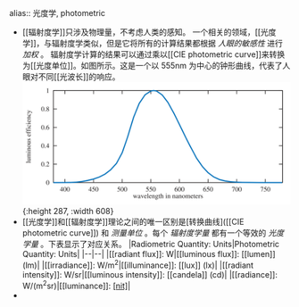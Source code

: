alias:: 光度学, photometric

- [[辐射度学]]只涉及物理量，不考虑人类的感知。
  一个相关的领域，[[光度学]]，与辐射度学类似，但是它将所有的计算结果都根据 *人眼的敏感性* 进行 *加权* 。
  辐射度学计算的结果可以通过乘以[[CIE photometric curve]]来转换为[[光度单位]]。如图所示。这是一个以 $555\mathrm{nm}$ 为中心的钟形曲线，代表了人眼对不同[[光波长]]的响应。
  ![image.png](../assets/image_1696223936632_0.png){:height 287, :width 608}
- [[光度学]]和[[辐射度学]]理论之间的唯一区别是[转换曲线]([[CIE photometric curve]]) 和 *测量单位* 。每个 *辐射度学量* 都有一个等效的 *光度学量* 。下表显示了对应关系。
  |Radiometric Quantity: Units|Photometric Quantity: Units|
  |--|--|
  |[[radiant flux]]: $\mathrm{W}$|[[luminous flux]]: [[lumen]] ($\mathrm{lm}$)|
  |[[irradiance]]: $\mathrm{W/m^2}$|[[illuminance]]: [[lux]] ($\mathrm{lx}$)|
  |[[radiant intensity]]: $\mathrm{W/sr}$|[[luminous intensity]]: [[candela]] ($\mathrm{cd}$)|
  |[[radiance]]: $\mathrm {W/(m^2sr)}$|[[luminance]]: [[nit]]($\mathrm{cd/m^2}$)|
-
